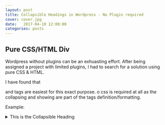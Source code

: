 ```yaml
---
layout: post
title: Collapsible Headings in Wordpress - No Plugin required
cover: cover.jpg
date:   2017-04-10 12:00:00
categories: posts
---
```


## Pure CSS/HTML Div

Wordpress without plugins can be an exhuasting effort.  After being assigned a project with limited plugins, I had to search for a solution using pure CSS & HTML.

I have found that <summary> and <detail> tags are easiest for this exact purpose. o css is required at all as the collapsing and showing are part of the tags definition/formatting.

Example:

<details>
  <summary>This is the Collapsible Heading</summary>
  Content goes here.
</details>

<script async src="//jsfiddle.net/auz3ge8e/1/embed/html,result/"></script>




